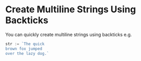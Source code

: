 # Create Multiline Strings Using Backticks

You can quickly create multiline strings using backticks e.g.

```go
str := `The quick
brown fox jumped
over the lazy dog.`
```
